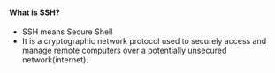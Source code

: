 
#### What is SSH?

* SSH means Secure Shell
* It is a cryptographic network protocol used to securely access and manage remote computers over a potentially unsecured network(internet).